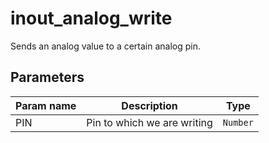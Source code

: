 inout_analog_write
==========

Sends an analog value to a certain analog pin.

Parameters
----------

| Param name | Description | Type     |
 ------------|-------------|----------
| PIN     | Pin to which we are writing | `Number` |